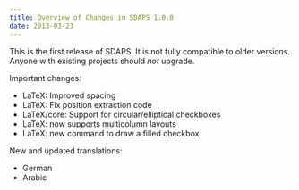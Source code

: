 ```yaml
---
title: Overview of Changes in SDAPS 1.0.0
date: 2013-03-23
---
```

This is the first release of SDAPS. It is not fully compatible to older versions. Anyone with existing projects should *not* upgrade.
<!--more-->

Important changes:

- LaTeX: Improved spacing
- LaTeX: Fix position extraction code
- LaTeX/core: Support for circular/elliptical checkboxes
- LaTeX: now supports multicolumn layouts
- LaTeX: new command to draw a filled checkbox

New and updated translations:

- German
- Arabic